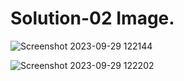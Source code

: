 # Solution-02 Image.
![Screenshot 2023-09-29 122144](https://github.com/Khush0031/pw-skills-full-stack-web-dev-assignment-solution/assets/121889921/e40606ae-0a65-4e04-b5db-52f0226b8e1c)


![Screenshot 2023-09-29 122202](https://github.com/Khush0031/pw-skills-full-stack-web-dev-assignment-solution/assets/121889921/8e823be3-8740-4fda-adac-a0b5f70cfc14)
